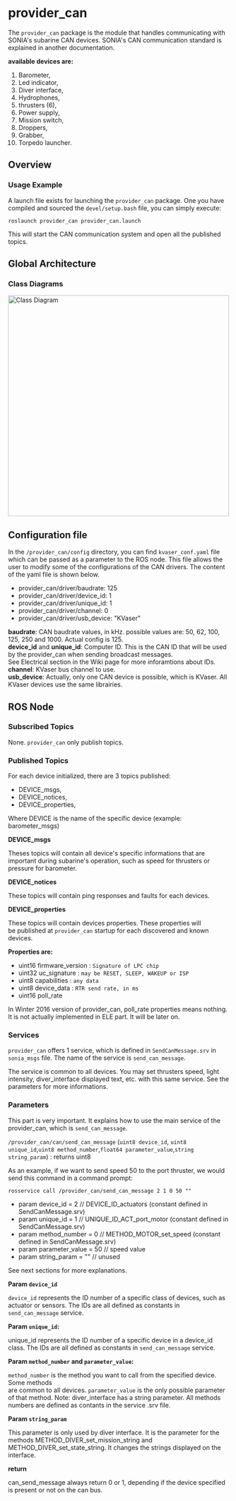 # provider_can

The `provider_can` package is the module that handles communicating with SONIA's subarine CAN devices.
SONIA's CAN communication standard is explained in another documentation. 

**available devices are:**

1. Barometer,
2. Led indicator,
3. Diver interface,
4. Hydrophones,
5. thrusters (6),
6. Power supply,
7. Mission switch,
8. Droppers,
9. Grabber,
10. Torpedo launcher.

## Overview

### Usage Example

A launch file exists for launching the `provider_can` package.
One you have compiled and sourced the `devel/setup.bash` file, you can simply
execute:

	roslaunch provider_can provider_can.launch

This will start the CAN communication system and open all the published topics.

## Global Architecture

### Class Diagrams

<img src="/assets/img/provider_can_class_diagram.png" alt="Class Diagram" style="width: 500px;"/>

## Configuration file

In the `/provider_can/config` directory, you can find `kvaser_conf.yaml` file which can be 
passed as a parameter to the ROS node. This file allows the user to modify some of
the configurations of the CAN drivers. The content of the yaml file is shown below.

* provider_can/driver/baudrate: 125
* provider_can/driver/device_id: 1
* provider_can/driver/unique_id: 1
* provider_can/driver/channel: 0
* provider_can/driver/usb_device: "KVaser"

**baudrate**: CAN baudrate values, in kHz. possible values are: 50, 62, 100, 125, 250 and 1000. 
Actual config is 125.  
**device_id** and **unique_id**: Computer ID. This is the CAN ID that will be used by the provider_can when sending broadcast messages.  
See Electrical section in the Wiki page for more inforamtions about IDs.  
**channel**: KVaser bus channel to use.  
**usb_device**: Actually, only one CAN device is possible, which is KVaser. All KVaser devices use the same librairies.  

## ROS Node

### Subscribed Topics

None. `provider_can` only publish topics.

### Published Topics

For each device initialized, there are 3 topics published:  
 
* DEVICE_msgs,
* DEVICE_notices,
* DEVICE_properties,

Where DEVICE is the name of the specific device (example: barometer_msgs)  

**DEVICE_msgs**

Theses topics will contain all device's specific informations that are
important during subarine's operation, such as speed for thrusters or
pressure for barometer.

**DEVICE_notices**

These topics will contain ping responses and faults for each devices.

**DEVICE_properties**

These topics will contain devices properties. These properties will  
be published at `provider_can` startup for each discovered and known devices.

**Properties are:**  

* uint16 firmware_version : `Signature of LPC chip`
* uint32 uc_signature : `may be RESET, SLEEP, WAKEUP or ISP`
* uint8 capabilities : `any data`
* uint8 device_data : `RTR send rate, in ms`
* uint16 poll_rate

In Winter 2016 version of provider_can, poll_rate properties means nothing.  
It is not actually implemented in ELE part. It will be later on.

### Services

`provider_can` offers 1 service, which is defined in `SendCanMessage.srv`
in `sonia_msgs` file.
The name of the service is `send_can_message`.

The service is common to all devices. You may set thrusters speed,
light intensity, diver_interface displayed text, etc. with this same
service. See the parameters for more informations.

### Parameters

This part is very important. It explains how to use the main service
of the provider_can, which is `send_can_message`. 

`/provider_can/can/send_can_message` (`uint8 device_id`, `uint8 unique_id`,`uint8 method_number`,`float64 parameter_value`,`string string_param`) : returns uint8

As an example, if we want to send speed 50 to the port thruster, we would send this command in a command prompt:

`rosservice call /provider_can/send_can_message 2 1 0 50 ""`

* param device_id = 2 			// DEVICE_ID_actuators (constant defined in SendCanMessage.srv)
* param unique_id = 1 			// UNIQUE_ID_ACT_port_motor (constant defined in SendCanMessage.srv)
* param method_number = 0 		// METHOD_MOTOR_set_speed (constant defined in SendCanMessage.srv)
* param parameter_value = 50 	// speed value
* param string_param = "" 		// unused

See next sections for more explanations.


**Param `device_id`**

`device_id` represents the ID number of a specific class of devices, such as
actuator or sensors. The IDs are all defined as constants in `send_can_message` service.


**Param `unique_id`:**

unique_id represents the ID number of a specific device in a device_id class.
The IDs are all defined as constants in `send_can_message` service.

	
**Param `method_number` and `parameter_value`:**

`method_number` is the method you want to call from the specified device. Some methods  
are common to all devices. `parameter_value` is the only possible parameter of that method.
Note: diver_interface has a string parameter. All methods numbers are defined as contants in the service .srv file.



**Param `string_param`**

This parameter is only used by diver interface. It is the parameter
for the methods METHOD_DIVER_set_mission_string and METHOD_DIVER_set_state_string.
It changes the strings displayed on the interface.

**return**

can_send_message always return 0 or 1, depending if the device specified is 
present or not on the can bus.
